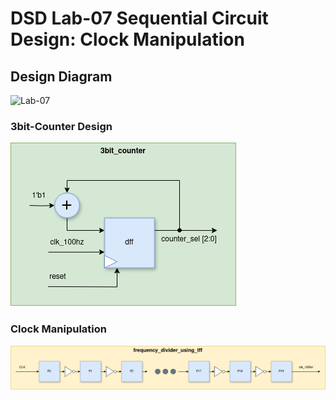 # DSD Lab-07 Sequential Circuit Design: Clock Manipulation

## Design Diagram 

![Lab-07](./Docs/lab-07\design.png)

### 3bit-Counter Design

![Lab-07](./Docs/Diagram-counter.png)


### Clock Manipulation

![Lab-07](./Docs/Clock_manipulation.png)
